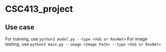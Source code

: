# CSC413_project

## Use case
For training, use `python3 model.py --type <VGG or ResNet>`
For image testing, use `python3 main.py --image <Image Path> --type <VGG or ResNet>`
